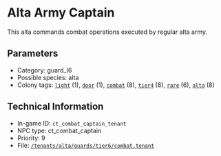 # Alta Army Captain

This alta commands combat operations executed by regular alta army.

## Parameters

- Category: guard_l6
- Possible species: alta
- Colony tags: [`light`](https://ceterai.github.io/MyEnternia/Wiki/Tags/Light) (1), [`door`](https://ceterai.github.io/MyEnternia/Wiki/Tags/Door) (1), [`combat`](https://ceterai.github.io/MyEnternia/Wiki/Tags/Combat) (8), [`tier4`](https://ceterai.github.io/MyEnternia/Wiki/Tags/Tier4) (8), [`rare`](https://ceterai.github.io/MyEnternia/Wiki/Tags/Rare) (6), [`alta`](https://ceterai.github.io/MyEnternia/Wiki/Tags/Alta) (8)

## Technical Information

- In-game ID: `ct_combat_captain_tenant`
- NPC type: ct_combat_captain
- Priority: 9
- File: [`/tenants/alta/guards/tier6/combat.tenant`](https://github.com/Ceterai/Enternia/blob/main/tenants/alta/guards/tier6/combat.tenant)
